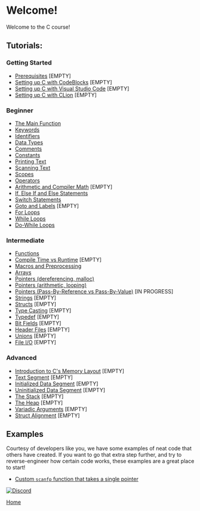 # Welcome!

Welcome to the C course!

## Tutorials:

### Getting Started
- [Prerequisites]() [EMPTY]
- [Setting up C with CodeBlocks]() [EMPTY]
- [Setting up C with Visual Studio Code]() [EMPTY]
- [Setting up C with CLion]() [EMPTY]

### Beginner
- [The Main Function](tutorials/C_main_function.md)
- [Keywords](tutorials/C_keywords.md)
- [Identifiers](tutorials/C_identifiers.md)
- [Data Types](tutorials/C_data_types.md)
- [Comments](tutorials/C_comments.md)
- [Constants](tutorials/C_constants.md)
- [Printing Text](tutorials/C_printing_text.md)
- [Scanning Text](tutorials/C_scanning_text.md)
- [Scopes](tutorials/C_scopes.md)
- [Operators](tutorials/C_operators.md)
- [Arithmetic and Compiler Math](tutorials/C_math.md) [EMPTY]
- [If, Else If and Else Statements](tutorials/C_if_elseif_else.md)
- [Switch Statements](tutorials/C_switch.md)
- [Goto and Labels]() [EMPTY]
- [For Loops](tutorials/C_for_loop.md)
- [While Loops](tutorials/C_while_loop.md)
- [Do-While Loops](tutorials/C_do_while_loop.md)

### Intermediate
- [Functions](tutorials/C_functions.md)
- [Compile Time vs Runtime]() [EMPTY]
- [Macros and Preprocessing](tutorials/C_macros_and_preprocessing.md)
- [Arrays](tutorials/C_arrays.md)
- [Pointers (dereferencing, malloc)](tutorials/C_pointers_part1.md)
- [Pointers (arithmetic, looping)](tutorials/C_pointers_part2.md)
- [Pointers (Pass-By-Reference vs Pass-By-Value)](tutorials/C_pointers_part3.md) [IN PROGRESS]
- [Strings]() [EMPTY]
- [Structs](tutorials/C_structs.md) [EMPTY]
- [Type Casting]() [EMPTY]
- [Typedef]() [EMPTY]
- [Bit Fields]() [EMPTY]
- [Header Files]() [EMPTY]
- [Unions](tutorials/C_unions.md) [EMPTY]
- [File I/O](tutorials/C_files.md) [EMPTY]

### Advanced
- [Introduction to C's Memory Layout]() [EMPTY]
- [Text Segment]() [EMPTY]
- [Initialized Data Segment]() [EMPTY]
- [Uninitialized Data Segment]() [EMPTY]
- [The Stack]() [EMPTY]
- [The Heap]() [EMPTY]
- [Variadic Arguments]() [EMPTY]
- [Struct Alignment]() [EMPTY]


## Examples
Courtesy of developers like you, we have some examples of neat code that others have created. If you want to go that extra step further, and try to reverse-engineer how certain code works, these examples are a great place to start!

- [Custom ``scanfp`` function that takes a single pointer](examples/ex1.md)

[![Discord](https://img.shields.io/discord/609993365832073217?color=7289da&label=discord)](https://discord.gg/Sw3npy4)

[Home](https://bvanseg.github.io)